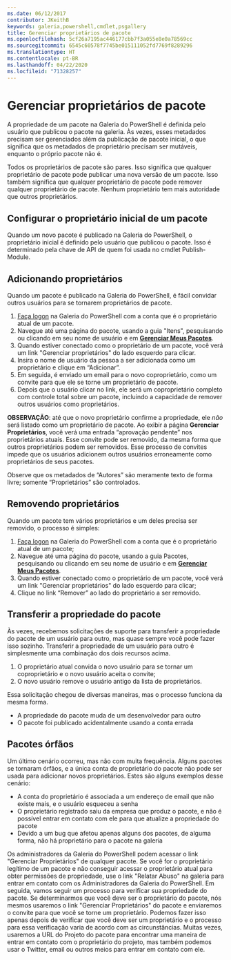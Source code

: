 ```yaml
---
ms.date: 06/12/2017
contributor: JKeithB
keywords: galeria,powershell,cmdlet,psgallery
title: Gerenciar proprietários de pacote
ms.openlocfilehash: 5cf26a7195ac446177cbb7f3a055e8e0a78569cc
ms.sourcegitcommit: 6545c60578f7745be015111052fd7769f8289296
ms.translationtype: HT
ms.contentlocale: pt-BR
ms.lasthandoff: 04/22/2020
ms.locfileid: "71328257"
---
```

# <a name="managing-package-owners"></a>Gerenciar proprietários de pacote

A propriedade de um pacote na Galeria do PowerShell é definida pelo usuário que publicou o pacote na galeria.
Às vezes, esses metadados precisam ser gerenciados além da publicação de pacote inicial, o que significa que os metadados de proprietário precisam ser mutáveis, enquanto o próprio pacote não é.

Todos os proprietários de pacote são pares.
Isso significa que qualquer proprietário de pacote pode publicar uma nova versão de um pacote. Isso também significa que qualquer proprietário de pacote pode remover qualquer proprietário de pacote.
Nenhum proprietário tem mais autoridade que outros proprietários.

## <a name="setting-a-packages-initial-owner"></a>Configurar o proprietário inicial de um pacote

Quando um novo pacote é publicado na Galeria do PowerShell, o proprietário inicial é definido pelo usuário que publicou o pacote. Isso é determinado pela chave de API de quem foi usada no cmdlet Publish-Module.

## <a name="adding-owners"></a>Adicionando proprietários

Quando um pacote é publicado na Galeria do PowerShell, é fácil convidar outros usuários para se tornarem proprietários de pacote.

1. [Faça logon](https://powershellgallery.com/users/account/LogOn) na Galeria do PowerShell com a conta que é o proprietário atual de um pacote.
2. Navegue até uma página do pacote, usando a guia "Itens", pesquisando ou clicando em seu nome de usuário e em [**Gerenciar Meus Pacotes**](https://www.powershellgallery.com/account/Packages).
3. Quando estiver conectado como o proprietário de um pacote, você verá um link "Gerenciar proprietários" do lado esquerdo para clicar.
4. Insira o nome de usuário da pessoa a ser adicionada como um proprietário e clique em “Adicionar”.
5. Em seguida, é enviado um email para o novo coproprietário, como um convite para que ele se torne um proprietário de pacote.
6. Depois que o usuário clicar no link, ele será um coproprietário completo com controle total sobre um pacote, incluindo a capacidade de remover outros usuários como proprietários.

**OBSERVAÇÃO**: até que o novo proprietário confirme a propriedade, ele *não* será listado como um proprietário de pacote.
Ao exibir a página **Gerenciar Proprietários**, você verá uma entrada “aprovação pendente” nos proprietários atuais.
Esse convite pode ser removido, da mesma forma que outros proprietários podem ser removidos.
Esse processo de convites impede que os usuários adicionem outros usuários erroneamente como proprietários de seus pacotes.

Observe que os metadados de “Autores” são meramente texto de forma livre; somente “Proprietários” são controlados.


## <a name="removing-owners"></a>Removendo proprietários

Quando um pacote tem vários proprietários e um deles precisa ser removido, o processo é simples:

1. [Faça logon](https://powershellgallery.com/users/account/LogOn) na Galeria do PowerShell com a conta que é o proprietário atual de um pacote;
2. Navegue até uma página do pacote, usando a guia Pacotes, pesquisando ou clicando em seu nome de usuário e em [**Gerenciar Meus Pacotes**](https://www.powershellgallery.com/account/Packages).
3. Quando estiver conectado como o proprietário de um pacote, você verá um link "Gerenciar proprietários" do lado esquerdo para clicar;
4. Clique no link “Remover” ao lado do proprietário a ser removido.



## <a name="transferring-package-ownership"></a>Transferir a propriedade do pacote

Às vezes, recebemos solicitações de suporte para transferir a propriedade do pacote de um usuário para outro, mas quase sempre você pode fazer isso sozinho.
Transferir a propriedade de um usuário para outro é simplesmente uma combinação dos dois recursos acima.

1. O proprietário atual convida o novo usuário para se tornar um coproprietário e o novo usuário aceita o convite;
2. O novo usuário remove o usuário antigo da lista de proprietários.

Essa solicitação chegou de diversas maneiras, mas o processo funciona da mesma forma.

- A propriedade do pacote muda de um desenvolvedor para outro
- O pacote foi publicado acidentalmente usando a conta errada


## <a name="orphaned-packages"></a>Pacotes órfãos

Um último cenário ocorreu, mas não com muita frequência.
Alguns pacotes se tornaram órfãos, e a única conta de proprietário do pacote não pode ser usada para adicionar novos proprietários.
Estes são alguns exemplos desse cenário:

- A conta do proprietário é associada a um endereço de email que não existe mais, e o usuário esqueceu a senha
- O proprietário registrado saiu da empresa que produz o pacote, e não é possível entrar em contato com ele para que atualize a propriedade do pacote
- Devido a um bug que afetou apenas alguns dos pacotes, de alguma forma, não há proprietário para o pacote na galeria

Os administradores da Galeria do PowerShell podem acessar o link "Gerenciar Proprietários" de qualquer pacote.
Se você for o proprietário legítimo de um pacote e não conseguir acessar o proprietário atual para obter permissões de propriedade, use o link "Relatar Abuso" na galeria para entrar em contato com os Administradores da Galeria do PowerShell.
Em seguida, vamos seguir um processo para verificar sua propriedade do pacote.
Se determinarmos que você deve ser o proprietário do pacote, nós mesmos usaremos o link "Gerenciar Proprietários" do pacote e enviaremos o convite para que você se torne um proprietário.
Podemos fazer isso apenas depois de verificar que você deve ser um proprietário e o processo para essa verificação varia de acordo com as circunstâncias.
Muitas vezes, usaremos a URL do Projeto do pacote para encontrar uma maneira de entrar em contato com o proprietário do projeto, mas também podemos usar o Twitter, email ou outros meios para entrar em contato com ele.
